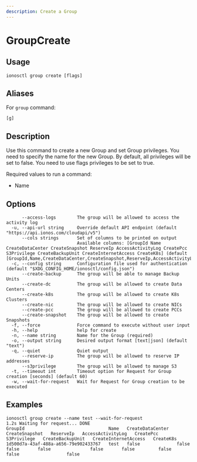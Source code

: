 ```yaml
---
description: Create a Group
---
```


# GroupCreate

## Usage

```text
ionosctl group create [flags]
```

## Aliases

For `group` command:
```text
[g]
```

## Description

Use this command to create a new Group and set Group privileges. You need to specify the name for the new Group. By default, all privileges will be set to false. You need to use flags privileges to be set to true.

Required values to run a command:

* Name

## Options

```text
      --access-logs        The group will be allowed to access the activity log
  -u, --api-url string     Override default API endpoint (default "https://api.ionos.com/cloudapi/v5")
      --cols strings       Set of columns to be printed on output 
                           Available columns: [GroupId Name CreateDataCenter CreateSnapshot ReserveIp AccessActivityLog CreatePcc S3Privilege CreateBackupUnit CreateInternetAccess CreateK8s] (default [GroupId,Name,CreateDataCenter,CreateSnapshot,ReserveIp,AccessActivityLog,CreatePcc,S3Privilege,CreateBackupUnit,CreateInternetAccess,CreateK8s])
  -c, --config string      Configuration file used for authentication (default "$XDG_CONFIG_HOME/ionosctl/config.json")
      --create-backup      The group will be able to manage Backup Units
      --create-dc          The group will be allowed to create Data Centers
      --create-k8s         The group will be allowed to create K8s Clusters
      --create-nic         The group will be allowed to create NICs
      --create-pcc         The group will be allowed to create PCCs
      --create-snapshot    The group will be allowed to create Snapshots
  -f, --force              Force command to execute without user input
  -h, --help               help for create
  -n, --name string        Name for the Group (required)
  -o, --output string      Desired output format [text|json] (default "text")
  -q, --quiet              Quiet output
      --reserve-ip         The group will be allowed to reserve IP addresses
      --s3privilege        The group will be allowed to manage S3
  -t, --timeout int        Timeout option for Request for Group creation [seconds] (default 60)
  -w, --wait-for-request   Wait for Request for Group creation to be executed
```

## Examples

```text
ionosctl group create --name test --wait-for-request
1.2s Waiting for request... DONE
GroupId                                Name   CreateDataCenter   CreateSnapshot   ReserveIp   AccessActivityLog   CreatePcc   S3Privilege   CreateBackupUnit   CreateInternetAccess   CreateK8s
1d500d7a-43af-488a-a656-79e902433767   test   false              false            false       false               false       false         false              false                  false
```

